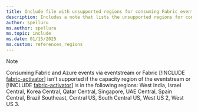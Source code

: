 ```yaml
---
title: Include file with unsupported regions for consuming Fabric events
description: Includes a note that lists the unsupported regions for consuming Fabric and Azure events via Fabric eventstreams. 
author: spelluru
ms.author: spelluru
ms.topic: include
ms.date: 01/15/2025
ms.custom: references_regions
---
```


> [!NOTE]
> Consuming Fabric and Azure events via eventstream or Fabric [!INCLUDE [fabric-activator](../../real-time-intelligence/includes/fabric-activator.md)] isn't supported if the capacity region of the eventstream or [!INCLUDE [fabric-activator](../../real-time-intelligence/includes/fabric-activator.md)] is in the following regions: West India, Israel Central, Korea Central, Qatar Central, Singapore, UAE Central, Spain Central, Brazil Southeast, Central US, South Central US, West US 2, West US 3.
